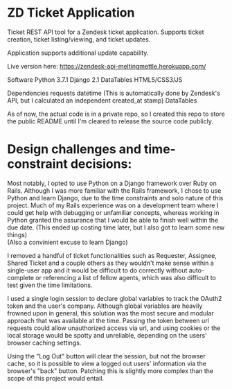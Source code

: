 # ZD Ticket Application

Ticket REST API tool for a Zendesk ticket application. Supports ticket creation, ticket listing/viewing, and ticket updates.  

Application supports additional update capability.

Live version here:
https://zendesk-api-meltingmettle.herokuapp.com/

Software
Python 3.7.1
Django 2.1 
DataTables
HTML5/CSS3/JS

Dependencies
requests
datetime (This is automatically done by Zendesk's API, but I calculated an independent created_at stamp)
DataTables

As of now, the actual code is in a private repo, so I created this repo to store the public README until I'm cleared to release the source code publicly.  


# Design challenges and time-constraint decisions:
Most notably, I opted to use Python on a Django framework over Ruby on Rails.
Although I was more familiar with the Rails framework, I chose to use Python and learn Django, due to the time constraints and solo nature of this project.  Much of my Rails experience was on a development team where I could get help with debugging or unfamiliar concepts, whereas working in Python granted the assurance that I would be able to finish well within the due date. (This ended up costing time later, but I also got to learn some new things)  
(Also a convinient excuse to learn Django)

I removed a handful of ticket functionalities such as Requester, Assignee, Shared Ticket and a couple others as they wouldn't make sense within a single-user app and it would be difficult to do correctly without auto-complete or referencing a list of fellow agents, which was also difficult to test given the time limitations.

I used a single login session to declare global variables to track the OAuth2 token and the user's company.  Although global variables are heavily frowned upon in general, this solution was the most secure and modular approach that was available at the time.  Passing the token between url requests could allow unauthorized access via url, and using cookies or the local storage would be spotty and unreliable, depending on the users' browser caching settings.  

Using the "Log Out" button will clear the session, but not the browser cache, so it is possible to view a logged out users' information via the browser's "back" button.  Patching this is slightly more complex than the scope of this project would entail.  

